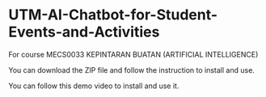 # UTM-AI-Chatbot-for-Student-Events-and-Activities
For course MECS0033 KEPINTARAN BUATAN (ARTIFICIAL INTELLIGENCE)

You can download the ZIP file and follow the instruction to install and use. 

You can follow this demo video to install and use it.

